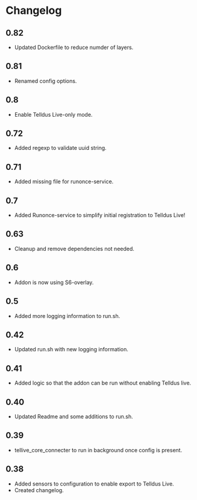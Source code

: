# Changelog

## 0.82

 - Updated Dockerfile to reduce numder of layers.

## 0.81

 - Renamed config options.

## 0.8

 - Enable Telldus Live-only mode.

## 0.72

 - Added regexp to validate uuid string.

## 0.71

- Added missing file for runonce-service.

## 0.7

- Added Runonce-service to simplify initial registration to Telldus Live!

## 0.63

- Cleanup and remove dependencies not needed.

## 0.6

- Addon is now using S6-overlay.

## 0.5

- Added more logging information to run.sh.

## 0.42

- Updated run.sh with new logging information.

## 0.41

- Added logic so that the addon can be run without enabling Telldus live.

## 0.40

- Updated Readme and some additions to run.sh.

## 0.39

- tellive_core_connecter to run in background once config is present.

## 0.38

- Added sensors to configuration to enable export to Telldus Live.
- Created changelog.
